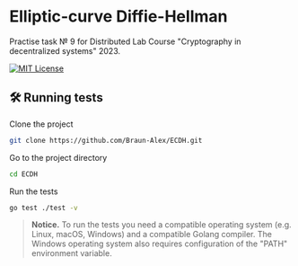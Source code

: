 # Elliptic-curve Diffie-Hellman

Practise task № 9 for Distributed Lab Course "Cryptography in decentralized systems" 2023.

[![MIT License](https://img.shields.io/badge/License-MIT-green.svg)](https://choosealicense.com/licenses/mit/)

## 🛠 Running tests

Clone the project

```bash
git clone https://github.com/Braun-Alex/ECDH.git
```

Go to the project directory

```bash
cd ECDH
```

Run the tests

```bash
go test ./test -v
```

> **Notice.** To run the tests you need a compatible operating system (e.g. Linux, macOS, Windows) and a compatible Golang compiler.
> The Windows operating system also requires configuration of the "PATH" environment variable.
